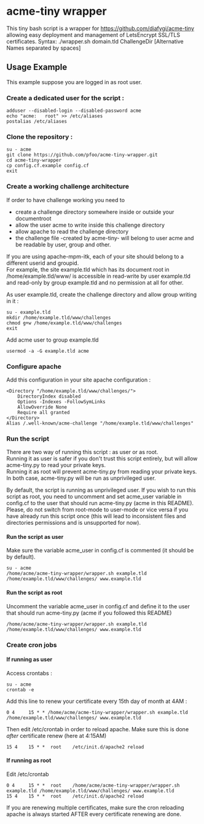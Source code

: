 # acme-tiny wrapper

This tiny bash script is a wrapper for https://github.com/diafygi/acme-tiny allowing easy deployment and management of LetsEncrypt SSL/TLS certificates.
Syntax: ./wrapper.sh domain.tld ChallengeDir [Alternative Names separated by spaces]

## Usage Example
This example suppose you are logged in as root user.

### Create a dedicated user for the script :
```
adduser --disabled-login --disabled-password acme
echo "acme:   root" >> /etc/aliases
postalias /etc/aliases
```

### Clone the repository :
```
su - acme
git clone https://github.com/pfoo/acme-tiny-wrapper.git
cd acme-tiny-wrapper
cp config.cf.example config.cf
exit
```

### Create a working challenge architecture
If order to have challenge working you need to
- create a challenge directory somewhere inside or outside your documentroot
- allow the user acme to write inside this challenge directory
- allow apache to read the challenge directory
- the challenge file -created by acme-tiny- will belong to user acme and be readable by user, group and other.

If you are using apache-mpm-itk, each of your site should belong to a different userid and groupid.  
For example, the site example.tld which has its document root in /home/example.tld/www/ is accessible in read-write by user example.tld and read-only by group example.tld and no permission at all for other.

As user example.tld, create the challenge directory and allow group writing in it :
```
su - example.tld
mkdir /home/example.tld/www/challenges
chmod g+w /home/example.tld/www/challenges
exit
```

Add acme user to group example.tld
```
usermod -a -G example.tld acme
```

### Configure apache 
Add this configuration in your site apache configuration :
```
<Directory "/home/example.tld/www/challenges/">
    DirectoryIndex disabled
    Options -Indexes -FollowSymLinks
    AllowOverride None
    Require all granted
</Directory>
Alias /.well-known/acme-challenge "/home/example.tld/www/challenges"
```

### Run the script 

There are two way of running this script : as user or as root.<br>
Running it as user is safer if you don't trust this script entirely, but will allow acme-tiny.py to read your private keys.<br>
Running it as root will prevent acme-tiny.py from reading your private keys.<br>
In both case, acme-tiny.py will be run as unprivileged user.

By default, the script is running as unprivileged user. If you wish to run this script as root, you need to uncomment and 
set acme_user variable in config.cf to the user that should run acme-tiny.py (acme in this README).
Please, do not switch from root-mode to user-mode or vice versa if you have already run this script once (this will lead to
inconsistent files and directories permissions and is unsupported for now).

#### Run the script as user
Make sure the variable acme_user in config.cf is commented (it should be by default).
```
su - acme
/home/acme/acme-tiny-wrapper/wrapper.sh example.tld /home/example.tld/www/challenges/ www.example.tld
```

#### Run the script as root
Uncomment the variable acme_user in config.cf and define it to the user that should run acme-tiny.py (acme if you followed this README)
```
/home/acme/acme-tiny-wrapper/wrapper.sh example.tld /home/example.tld/www/challenges/ www.example.tld
```

### Create cron jobs

#### If running as user
Access crontabs :
```
su - acme
crontab -e
```

Add this line to renew your certificate every 15th day of month at 4AM :
```
0 4     15 * * /home/acme/acme-tiny-wrapper/wrapper.sh example.tld /home/example.tld/www/challenges/ www.example.tld
```

Then edit /etc/crontab in order to reload apache. Make sure this is done *after* certificate renew (here at 4:15AM)
```
15 4    15 * *  root    /etc/init.d/apache2 reload
```

#### If running as root
Edit /etc/crontab
```
0 4     15 * *  root    /home/acme/acme-tiny-wrapper/wrapper.sh example.tld /home/example.tld/www/challenges/ www.example.tld
15 4    15 * *  root    /etc/init.d/apache2 reload
```

If you are renewing multiple certificates, make sure the cron reloading apache is always started AFTER every certificate renewing are done.
